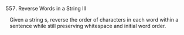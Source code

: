 557. Reverse Words in a String III

Given a string s, reverse the order of characters in each word within a sentence while still preserving whitespace and initial word order.